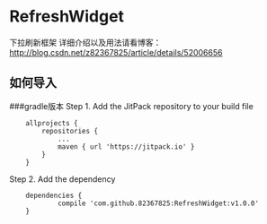 # RefreshWidget
下拉刷新框架
详细介绍以及用法请看博客：<br>
http://blog.csdn.net/z82367825/article/details/52006656


## 如何导入
###gradle版本
Step 1. Add the JitPack repository to your build file
```
	allprojects {
		repositories {
			...
			maven { url 'https://jitpack.io' }
		}
	}
```
Step 2. Add the dependency
```
	dependencies {
	        compile 'com.github.82367825:RefreshWidget:v1.0.0'
	}
```
